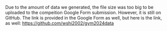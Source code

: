 Due to the amount of data we generated, the file size was too big to be uploaded to the compeition Google Form submission. However, it is still on GitHub. The link is provided in the Google Form as well, but here is the link, as well: https://github.com/wshi2002/gym2024data
